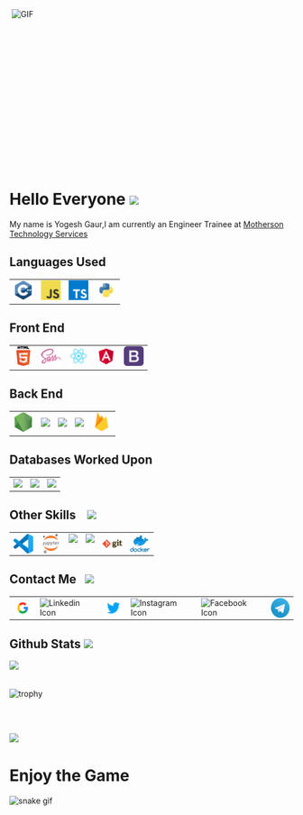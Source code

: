 <img align="right" alt="GIF" src="https://github.com/abhisheknaiidu/abhisheknaiidu/blob/master/code.gif?raw=true" width="500" height="320"/>

# Hello Everyone <img height="35" src="https://media.tenor.com/A7eequnhcGwAAAAC/hand.gif">

My name is Yogesh Gaur,I am currently an Engineer Trainee at <a href="https://mothersontechnology.com" target="_yogesh">Motherson Technology Services</a>
<!-- <img src="https://ik.imagekit.io/levister/messagif__1__wZdOd6zM4.gif?ik-sdk-version=javascript-1.4.3&updatedAt=1666917373780"> -->

## Languages Used
<table>
   <tr>
        <td>
            <a href="https://www.cplusplus.com/">
                <img height="35" src="https://raw.githubusercontent.com/github/explore/80688e429a7d4ef2fca1e82350fe8e3517d3494d/topics/cpp/cpp.png">
            </a>
        </td>
        <td>
            <a href="https://developer.mozilla.org/en-US/docs/Web/JavaScript">
                <img height="35" src="https://raw.githubusercontent.com/github/explore/80688e429a7d4ef2fca1e82350fe8e3517d3494d/topics/javascript/javascript.png">
            </a>
        </td>
        <td>
            <a href="https://www.typescriptlang.org/docs/">
                <img height="35" src="https://raw.githubusercontent.com/github/explore/80688e429a7d4ef2fca1e82350fe8e3517d3494d/topics/typescript/typescript.png">
            </a>
        </td>
        <td>
            <a href="https://www.python.org/doc/">
                <img height="35" src="https://raw.githubusercontent.com/github/explore/80688e429a7d4ef2fca1e82350fe8e3517d3494d/topics/python/python.png">
            </a>
        </td>
   </tr>
</table>

## Front End
<table>
    <tr>
        <td>
            <a href="https://www.w3schools.com/html/default.asp">
                <img height="35" src="https://raw.githubusercontent.com/github/explore/80688e429a7d4ef2fca1e82350fe8e3517d3494d/topics/html/html.png">
            </a>
        </td>
        <td>
            <a href="https://sass-lang.com/documentation">
                <img height="35" src="https://raw.githubusercontent.com/github/explore/80688e429a7d4ef2fca1e82350fe8e3517d3494d/topics/sass/sass.png">
            </a>
        </td>
        <td>
            <a href="https://reactjs.org/docs/getting-started.html">
                <img height="35" src="https://raw.githubusercontent.com/github/explore/80688e429a7d4ef2fca1e82350fe8e3517d3494d/topics/react/react.png">
            </a>
        </td>
        <td>
            <a href="https://angular.io/docs">
                <img height="35" src="https://raw.githubusercontent.com/github/explore/80688e429a7d4ef2fca1e82350fe8e3517d3494d/topics/angular/angular.png">
            </a>
        </td>
        <td>
            <a href="https://getbootstrap.com/docs">
                <img height="35" src="https://raw.githubusercontent.com/github/explore/80688e429a7d4ef2fca1e82350fe8e3517d3494d/topics/bootstrap/bootstrap.png">
            </a>
        </td>
     </tr>
</table>

## Back End
<table>
    <tr>
        <td>
            <a href="https://nodejs.org/en/docs/">
                <img height="35" src="https://raw.githubusercontent.com/github/explore/80688e429a7d4ef2fca1e82350fe8e3517d3494d/topics/nodejs/nodejs.png">
            </a>
        </td>
        <td>
            <a href="https://docs.nestjs.com/">
                <img height="35" src="https://cdn.auth0.com/blog/nestjs/logo.png">
            </a>
        </td>
        <td>
            <a href="https://graphql.org/learn/">
                <img height="35" src="https://upload.wikimedia.org/wikipedia/commons/1/17/GraphQL_Logo.svg">
            </a>
        </td>
        <td>
            <a href="https://www.prisma.io/docs/concepts">
                <img height="35" src="https://avatars.githubusercontent.com/u/17219288?s=200&v=4">
            </a>
        </td>
        <td>
            <a href="https://firebase.google.com/docs">
                <img height="35" src="https://raw.githubusercontent.com/github/explore/80688e429a7d4ef2fca1e82350fe8e3517d3494d/topics/firebase/firebase.png">
            </a>
        </td>
      </tr>
</table>

## Databases Worked Upon
<table>
    <tr>
        <td>
            <a href="https://docs.mongodb.com/">
                <img height="35" src="https://res.cloudinary.com/crunchbase-production/image/upload/c_lpad,h_170,w_170,f_auto,b_white,q_auto:eco,dpr_1/erkxwhl1gd48xfhe2yld">
            </a>
        </td>
        <td>
            <a href="https://docs.oracle.com/cd/E17952_01/index.html">
                <img height="35" src="https://www.pngfind.com/pngs/m/74-744138_mysql-logo-png-mysql-transparent-png.png">
            </a>
        </td>
        <td>
            <a href="https://www.postgresql.org/docs/current/">
                <img height="35" src="https://upload.wikimedia.org/wikipedia/commons/thumb/2/29/Postgresql_elephant.svg/120px-Postgresql_elephant.svg.png">
            </a>
        </td>
      </tr>
</table>

## Other Skills &nbsp;&nbsp; <img height="35" src="https://media.giphy.com/media/ccRrcecpw9PaM/giphy.gif">
<table>
    <tr>
        <td>
            <a href="https://code.visualstudio.com/docs">
                <img align="left"  height="35" src="https://raw.githubusercontent.com/github/explore/80688e429a7d4ef2fca1e82350fe8e3517d3494d/topics/visual-studio-code/visual-studio-code.png">
            </a>
        </td>
        <td>
            <a href="https://jupyter.org/documentation">
                <img align="left"  height="35" src="https://raw.githubusercontent.com/github/explore/80688e429a7d4ef2fca1e82350fe8e3517d3494d/topics/jupyter-notebook/jupyter-notebook.png">
            </a>
        </td>
        <td>
            <a href="https://docs.genymotion.com/desktop/3.0/">
                <img  align="left"  height="35" src="https://icons.iconarchive.com/icons/papirus-team/papirus-apps/512/genymotion-icon.png">
            </a>
        </td>
        <td>
            <a href="https://learning.postman.com/docs/getting-started/introduction/">
                <img align="left"  height="35" src="https://user-images.githubusercontent.com/2676579/34940598-17cc20f0-f9be-11e7-8c6d-f0190d502d64.png">       
            </a>
        </td>
        <td>
            <a href="https://git-scm.com/docs/gittutorial">
                <img align="left"  height="35" src="https://raw.githubusercontent.com/github/explore/80688e429a7d4ef2fca1e82350fe8e3517d3494d/topics/git/git.png">
            </a>
        </td>
        <td>
            <a href="https://docs.docker.com/">
                <img  align="left" height="35" src="https://raw.githubusercontent.com/github/explore/80688e429a7d4ef2fca1e82350fe8e3517d3494d/topics/docker/docker.png">
            </a>
        </td>
     </tr>
</table>

## Contact Me &nbsp;&nbsp;<img height="35" src="https://media.giphy.com/media/PkXF1fEvGdGOa8PCWU/giphy.gif">
<table>
    <tr>
        <td>
            <a href = 'https://imyogeshgaur.com' target="_yogesh">
                <img align="left" alt="Google Icon"height="35"                                                          src="https://raw.githubusercontent.com/github/explore/80688e429a7d4ef2fca1e82350fe8e3517d3494d/topics/google/google.png" />
            </a>
        </td>
        <td>
            <a href="https://www.linkedin.com/in/imyogeshgaur/"  target="_yogesh">
                <img align="left" alt="Linkedin Icon" height="35" src="https://upload.wikimedia.org/wikipedia/commons/c/c9/Linkedin.svg" />
            </a>
        </td>
        <td>
            <a href="https://www.twitter.com/imyogeshgaur/"  target="_yogesh">
                <img align="left" alt="Twitter Icon" height="35"    src="https://raw.githubusercontent.com/github/explore/80688e429a7d4ef2fca1e82350fe8e3517d3494d/topics/twitter/twitter.png" />
            </a>
        </td>
        <td>
            <a href='https://instagram.com/imyogeshgaur'  target="_yogesh">
                <img align="left" alt="Instagram Icon" height="35" src="https://www.transparentpng.com/thumb/logo-instagram/YfpFOL-logo-instagram-free-transparent.png"              />
            </a>
        </td>
        <td>
            <a href='https://www.facebook.com/profile.php?id=100022189704235'  target="_yogesh">
                <img align="left" alt="Facebook Icon" height="35" src="https://1000logos.net/wp-content/uploads/2021/04/Facebook-logo.png" />
            </a>
        </td>
        <td>    
            <a href="https://t.me/imyogeshgaur"  target="_yogesh">
                <img align="left" alt="Telegram Icon" height="35"    src="https://raw.githubusercontent.com/github/explore/80688e429a7d4ef2fca1e82350fe8e3517d3494d/topics/telegram/telegram.png" />
            </a>
        </td>
    </tr>
</table>


## Github Stats  <img height="35px" src="https://media.giphy.com/media/fapvHdWzoHtYY/giphy.gif">

<img src="https://github-readme-stats.vercel.app/api?username=imyogeshgaur&hide_title=true&show_icons=true&hide=issues,commits&count_private=true&include_all_commits=true&line_height=21&bg_color=0,EC6C6C,FFD479,FFFC79,73FA79&theme=radical&text_color=C300FF&icon_color=3D33FF" />
<br><br>


![trophy](https://github-profile-trophy.vercel.app/?username=imyogeshgaur&theme=monokai&title=MultiLanguage,Follower,Issues,Issues)

<br><br>

<img src="https://github-readme-streak-stats.herokuapp.com/?user=imyogeshgaur&theme=dark">

# Enjoy the Game 
![snake gif](https://github.com/imyogeshgaur/imyogeshgaur/blob/output/github-contribution-grid-snake.svg)

